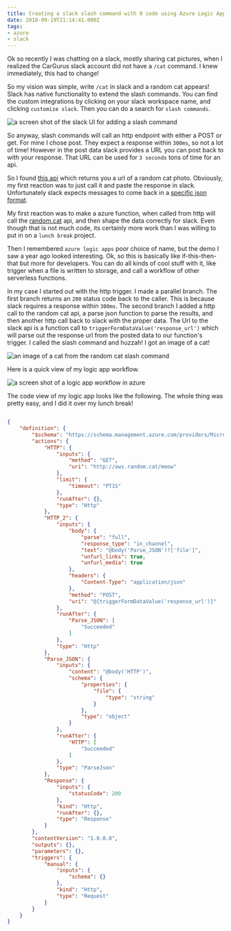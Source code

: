 ```yaml
---
title: Creating a slack slash command with 0 code using Azure Logic Apps
date: 2018-09-19T21:14:41.000Z
tags:
- azure
- slack
---
```


Ok so recently I was chatting on a slack, mostly sharing cat pictures, when I realized the CarGurus slack account did not have a `/cat` command. I knew immediately, this had to change!
<!-- more -->


So my vision was simple, write `/cat` in slack and a random cat appears! Slack has native functionality to extend the slash commands. You can find the custom integrations by clicking on your slack workspace name, and clicking `customize slack`. Then you can do a search for `slash commands`.

![a screen shot of the slack UI for adding a slash command](slack1.png)

So anyway, slash commands will call an http endpoint with either a POST or get. For mine I chose post. They expect a response within `300ms`, so not a lot of time! However in the post data slack provides a URL you can post back to with your response. That URL can be used for `3 seconds` tons of time for an api.

So I found [this api](http://aws.random.cat/meow) which returns you a url of a random cat photo. Obviously, my first reaction was to just call it and paste the response in slack. Unfortunately slack expects messages to come back in a [specific json format](https://api.slack.com/docs/messages).

My first reaction was to make a azure function, when called from http will call the [random.cat](http://aws.random.cat/meow) api, and then shape the data correctly for slack. Even though that is not much code, its certainly more work than I was willing to put in on a `lunch break` project.

Then I remembered `azure logic apps` poor choice of name, but the demo I saw a year ago looked interesting. Ok, so this is basically like if-this-then-that but more for developers. You can do all kinds of cool stuff with it, like trigger when a file is written to storage, and call a workflow of other serverless functions. 

In my case I started out with the http trigger. I made a parallel branch. The first branch returns an `200` status code back to the caller. This is because slack requires a response within `300ms`. The second branch I added a http call to the random cat api, a parse json function to parse the results, and then another http call back to slack with the proper data. The Url to the slack api is a function call to `triggerFormDataValue('response_url')` which will parse out the response url from the posted data to our function's trigger. I called the slash command and huzzah! I got an image of a cat!

![an image of a cat from the random cat slash command](slack2.png)

Here is a quick view of my logic app workflow.

![a screen shot of a logic app workflow in azure](azure1.png)

The code view of my logic app looks like the following. The whole thing was pretty easy, and I did it over my lunch break!

```json

{
    "definition": {
        "$schema": "https://schema.management.azure.com/providers/Microsoft.Logic/schemas/2016-06-01/workflowdefinition.json#",
        "actions": {
            "HTTP": {
                "inputs": {
                    "method": "GET",
                    "uri": "http://aws.random.cat/meow"
                },
                "limit": {
                    "timeout": "PT1S"
                },
                "runAfter": {},
                "type": "Http"
            },
            "HTTP_2": {
                "inputs": {
                    "body": {
                        "parse": "full",
                        "response_type": "in_channel",
                        "text": "@body('Parse_JSON')?['file']",
                        "unfurl_links": true,
                        "unfurl_media": true
                    },
                    "headers": {
                        "Content-Type": "application/json"
                    },
                    "method": "POST",
                    "uri": "@{triggerFormDataValue('response_url')}"
                },
                "runAfter": {
                    "Parse_JSON": [
                        "Succeeded"
                    ]
                },
                "type": "Http"
            },
            "Parse_JSON": {
                "inputs": {
                    "content": "@body('HTTP')",
                    "schema": {
                        "properties": {
                            "file": {
                                "type": "string"
                            }
                        },
                        "type": "object"
                    }
                },
                "runAfter": {
                    "HTTP": [
                        "Succeeded"
                    ]
                },
                "type": "ParseJson"
            },
            "Response": {
                "inputs": {
                    "statusCode": 200
                },
                "kind": "Http",
                "runAfter": {},
                "type": "Response"
            }
        },
        "contentVersion": "1.0.0.0",
        "outputs": {},
        "parameters": {},
        "triggers": {
            "manual": {
                "inputs": {
                    "schema": {}
                },
                "kind": "Http",
                "type": "Request"
            }
        }
    }
}

```



